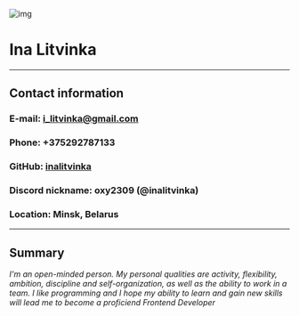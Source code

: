 ![img](https://avatars.githubusercontent.com/u/93608636?s=400&u=87e8df99009265bc6a11456bbdea54cee8148fdc&v=4)

# **Ina Litvinka**

***
## Contact information
### __E-mail:__ i_litvinka@gmail.com
### __Phone:__ +375292787133
### __GitHub:__ [inalitvinka](https://github.com/inalitvinka)
### __Discord nickname:__ oxy2309 (@inalitvinka)
### __Location:__ Minsk, Belarus

***

## Summary
_I'm an open-minded person. My personal qualities are activity, flexibility, ambition, discipline and self-organization, as well as the ability to work in a team. I like programming and I hope my ability to learn and gain new skills will lead me to become a proficiend Frontend Developer_